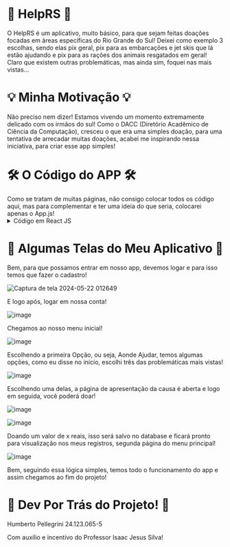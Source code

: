 <h1>🚩 HelpRS 🚩</h1>

O HelpRS é um aplicativo, muito básico, para que sejam feitas doações focadas em áreas específicas do Rio Grande do Sul!
Deixei como exemplo 3 escolhas, sendo elas pix geral, pix para as embarcações e jet skis que lá estão ajudando e pix para as rações dos animais resgatados em geral!
Claro que existem outras problemáticas, mas ainda sim, foquei nas mais vistas...

<h1>💡 Minha Motivação 💡</h1>
Não preciso nem dizer! Estamos vivendo um momento extremamente delicado com os irmãos do sul! 
Como o DACC (Diretório Acadêmico de Ciência da Computação), cresceu o que era uma simples doação, para uma tentativa de arrecadar muitas doações, acabei me inspirando nessa iniciativa, para criar esse app simples!

<h1>🛠️ O Código do APP 🛠️</h1>
Como se tratam de muitas páginas, não consigo colocar todos os código aqui, mas para complementar e ter uma ideia do que seria, colocarei apenas o App.js!

<details>
  <summary>Código em React JS</summary>

  ```js
import * as React from 'react';
import { Text, View, Button, TextInput, Alert, StyleSheet, Vibration } from 'react-native';
import { NavigationContainer } from '@react-navigation/native';
import { createBottomTabNavigator } from '@react-navigation/bottom-tabs';
import { MaterialCommunityIcons } from '@expo/vector-icons';
import { createStackNavigator } from '@react-navigation/stack';
import MenuPrincipal from './components/MenuPrincipal';
import MeusRegistros from './components/MeusRegistros';
import CadastroAjuda from './components/CadastroAjuda';
import Opcoes from './components/Opcoes';
import Pix from './components/Pix';
import Gasolina from './components/Gasolina';
import Racao from './components/Racao';
import pagamentopix from './components/pagamentopix';
import pagamentogasosa from './components/pagamentogasosa';
import pagamentoracao from './components/pagamentoracao';
import firebase from './config/config';

const Navegacao1 = createBottomTabNavigator();

export default class App extends React.Component {
  render() {
    return (
      <NavigationContainer>
        <Navegacao2.Navigator>
          <Navegacao2.Screen
            name="Login"
            component={NavTab}
            options={{ headerShown: false }}
          />
          <Navegacao2.Screen
            name="MenuPrincipal"
            component={MenuPrincipal}
            options={{ headerShown: false }}
          />
          <Navegacao2.Screen
            name="MeusRegistros"
            component={MeusRegistros}
            options={{ headerShown: false }}
          />
          <Navegacao2.Screen
            name="CadastroAjuda"
            component={CadastroAjuda}
            options={{ headerShown: false }}
          />
          <Navegacao2.Screen
            name="Opcoes"
            component={Opcoes}
            options={{ headerShown: false }}
          />
          <Navegacao2.Screen
            name="Pix"
            component={Pix}
            options={{ headerShown: false }}
          />
          <Navegacao2.Screen
            name="Gasolina"
            component={Gasolina}
            options={{ headerShown: false }}
          />
          <Navegacao2.Screen
            name="Racao"
            component={Racao}
            options={{ headerShown: false }}
          />
          <Navegacao2.Screen
            name="pagamentopix"
            component={pagamentopix}
            options={{ headerShown: false }}
          />
          <Navegacao2.Screen
            name="pagamentogasosa"
            component={pagamentogasosa}
            options={{ headerShown: false }}
          />
          <Navegacao2.Screen
            name="pagamentoracao"
            component={pagamentoracao}
            options={{ headerShown: false }}
          />
        </Navegacao2.Navigator>
      </NavigationContainer>
    );
  }
}

const Navegacao2 = createStackNavigator();

class NavTab extends React.Component {
  render() {
    return (
      <Navegacao1.Navigator>
        <Navegacao1.Screen
          name="Login"
          component={Principal} //o componente é a próxima estrutura de navegação
          options={{
            tabBarIcon: ({ color, size }) => (
              <MaterialCommunityIcons name="home" color={color} size={size} />
            ),
          }}
        />
        <Navegacao1.Screen
          name="Cadastro"
          component={Cadastro}
          options={{
            tabBarIcon: ({ color, size }) => (
              <MaterialCommunityIcons
                name="account-details"
                color={color}
                size={size}
              />
            ),
          }}
        />
      </Navegacao1.Navigator>
    );
  }
}

class Cadastro extends React.Component {
  constructor(props) {
    super(props);
    this.state = {
      user: undefined,
      password: undefined,
    };
  }

  gravar() {
    const email = this.state.user.toLowerCase();
    const password = this.state.password.toLowerCase();
    console.log('teste');

    firebase
      .auth()
      .createUserWithEmailAndPassword(email, password)
      .then(() => {
        alert('Usuário cadastrado com sucesso!');
        Vibration.vibrate(100);
      })
      .catch((error) => {
        const errorCode = error.code;
        if (errorCode == 'auth/email-already-in-use') {
          console.log('Esse email já está em uso');
          Alert.alert('Erro', 'Esse email já está em uso');
        } else if (errorCode == 'auth/weak-password') {
          console.log('Senha fraca');
          Alert.alert('Erro', 'Senha fraca, digite outra senha');
        } else if (errorCode == 'auth/invalid-email') {
          console.log('Formato do email invalido');
          Alert.alert('Erro', 'Formato do email invalido');
        } else {
          console.log('Erro Desconhecido');
          Alert.alert('Erro', 'Ocorreu um erro' + +error);
        }
      });
  }

  render() {
    return (
      <View>
        <Text style={estilos.texto}>{'Cadastrar Usuário:'}</Text>
        <TextInput
          style={estilos.input}
          onChangeText={(texto) => this.setState({ user: texto })}></TextInput>
        <Text style={estilos.texto}>{'Cadastrar Senha:'}</Text>
        <TextInput
          style={estilos.input}
          onChangeText={(texto) =>
            this.setState({ password: texto })
          }></TextInput>
        <Button color= '#801524' title="Cadastrar" onPress={() => this.gravar()} />
      </View>
    );
  }
}

class Principal extends React.Component {
  constructor(props) {
    super(props);
    this.state = {
      usuario: undefined,
      senha: undefined,
    };
  }

  render() {
    return (
      <View style={estilos.container}>
        <Text style={estilos.texto}>{'Usuário:'}</Text>
        <TextInput
          style={estilos.input}
          onChangeText={(texto) =>
            this.setState({ usuario: texto })
          }></TextInput>
        <Text style={estilos.texto}>{'Senha:'}</Text>
        <TextInput
          style={estilos.inputBotoes}
          onChangeText={(texto) => this.setState({ senha: texto })}></TextInput>
        <Button color= '#801524' title="Logar" onPress={() => this.ler()}></Button>
      </View>
    );
  }

  ler() {
    const email = this.state.usuario.toLowerCase();
    const password = this.state.senha.toLowerCase();

    firebase
      .auth()
      .signInWithEmailAndPassword(email, password)
      .then(() => {
        Vibration.vibrate(100);
        Alert.alert('Logado!!!', 'Login realizado com sucesso!');
        this.props.navigation.navigate('MenuPrincipal', {
          email: this.state.usuario,
        });
      })
      .catch((error) => {
        const errorCode = error.code;
        if (errorCode == 'auth/invalid-email') {
          console.log('Formato do email invalido');
          alert('Formato do email invalido');
        } else {
          console.log('Erro Desconhecido');
          alert('Ocorreu um erro');
        }
      });
  }
}

const estilos = StyleSheet.create({
  texto: {
    fontSize: 30,
    textAlign: 'center',
    marginLeft: 40,
    marginRight: 40,
    borderRadius: 10,
    fontWeight: 'Bold',
    color: 'darkred',
  },
  input: {
    height: 50,
    padding: 5,
    fontSize: 25,
    borderColor: 'gray',
    borderWidth: 1,
    margin: 10,
    borderRadius: 10,
  },
  inputBotoes: {
    height: 50,
    padding: 5,
    fontSize: 25,
    borderColor: 'gray',
    borderWidth: 1,
    marginBottom: 35,
    borderRadius: 10,
  },
    container: {
    marginTop: 15,
    marginLeft: 20,
    marginRight: 20,
  },
});

```
  
</details>

<h1>📲 Algumas Telas do Meu Aplicativo 📲</h1>

Bem, para que possamos entrar em nosso app, devemos logar e para isso temos que fazer o cadastro!

![Captura de tela 2024-05-22 012649](https://github.com/Humbertin07/ProjetoReactJS/assets/130792797/3fc3edd6-46d4-4cc5-891d-d538e4a76908)

E logo após, logar em nossa conta!

![image](https://github.com/Humbertin07/ProjetoReactJS/assets/130792797/46d9ffc3-5923-4498-ba01-e3a6e094eddf)

Chegamos ao nosso menu inicial!

![image](https://github.com/Humbertin07/ProjetoReactJS/assets/130792797/1153a080-e56d-4f9a-89eb-58ba6b7ee613)

Escolhendo a primeira Opção, ou seja, Aonde Ajudar, temos algumas opções, como eu disse no início, escolhi três das problemáticas mais vistas!

![image](https://github.com/Humbertin07/ProjetoReactJS/assets/130792797/3e774085-815d-4c09-8740-75c43cd38f29)

Escolhendo uma delas, a página de apresentação da causa é aberta e logo em seguida, você poderá doar!

![image](https://github.com/Humbertin07/ProjetoReactJS/assets/130792797/66775451-4234-4861-be0f-734702b9d50a)

![image](https://github.com/Humbertin07/ProjetoReactJS/assets/130792797/4f374a84-1377-457c-970e-9a6e2970b2fe)

Doando um valor de x reais, isso será salvo no database e ficará pronto para visualização nos meus registros, segunda página do menu principal!

![image](https://github.com/Humbertin07/ProjetoReactJS/assets/130792797/f820d253-9204-4dde-afe0-9ec6be3426ec)

Bem, seguindo essa lógica simples, temos todo o funcionamento do app e assim chegamos ao fim do projeto!

<h1>🖖 Dev Por Trás do Projeto! 🖖</h1>
Humberto Pellegrini
24.123.065-5

Com auxílio e incentivo do Professor Isaac Jesus Silva!













